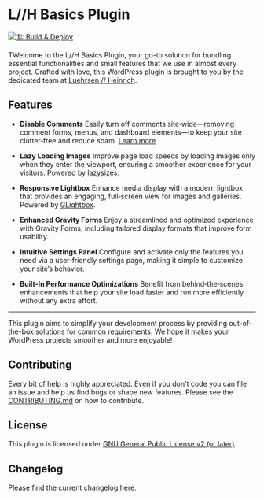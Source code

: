 # L//H Basics Plugin

[![🏗 Build & Deploy](../../actions/workflows/test.yml/badge.svg)](../../actions/workflows/test.yml)

TWelcome to the L//H Basics Plugin, your go-to solution for bundling essential functionalities and small features that we use in almost every project. Crafted with love, this WordPress plugin is brought to you by the dedicated team at [Luehrsen // Heinrich](http://www.luehrsen-heinrich.de).

## Features

- **Disable Comments**
  Easily turn off comments site‑wide—removing comment forms, menus, and dashboard elements—to keep your site clutter‑free and reduce spam.
  [Learn more](plugin/inc/Disable_Comments/Disable_Comments.php)

- **Lazy Loading Images**
  Improve page load speeds by loading images only when they enter the viewport, ensuring a smoother experience for your visitors.
  Powered by [lazysizes](https://github.com/aFarkas/lazysizes).

- **Responsive Lightbox**
  Enhance media display with a modern lightbox that provides an engaging, full‑screen view for images and galleries.
  Powered by [GLightbox](https://github.com/biati-digital/glightbox).

- **Enhanced Gravity Forms**
  Enjoy a streamlined and optimized experience with Gravity Forms, including tailored display formats that improve form usability.

- **Intuitive Settings Panel**
  Configure and activate only the features you need via a user‑friendly settings page, making it simple to customize your site’s behavior.

- **Built‑In Performance Optimizations**
  Benefit from behind‑the‑scenes enhancements that help your site load faster and run more efficiently without any extra effort.


---

This plugin aims to simplify your development process by providing out-of-the-box solutions for common requirements. We hope it makes your WordPress projects smoother and more enjoyable!

## Contributing

Every bit of help is highly appreciated. Even if you don't code you can file an issue and help us find bugs or shape new features. Please see the [CONTRIBUTING.md](./CONTRIBUTING.md) on how to contribute.

## License

This plugin is licensed under [GNU General Public License v2 (or later)](./LICENSE.md).

## Changelog

Please find the current [changelog here](./../../releases).
